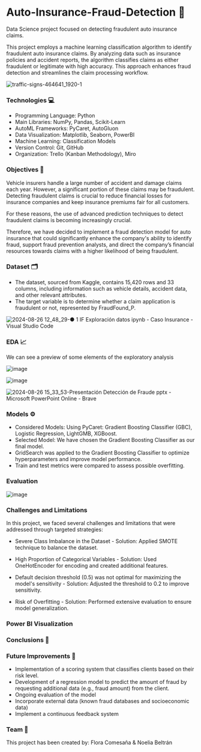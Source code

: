 # Auto-Insurance-Fraud-Detection 🚗
Data Science project focused on detecting fraudulent auto insurance claims.

This project employs a machine learning classification algorithm to identify fraudulent auto insurance claims. By analyzing data such as insurance policies and accident reports, the algorithm classifies claims as either fraudulent or legitimate with high accuracy. This approach enhances fraud detection and streamlines the claim processing workflow.

![traffic-signs-464641_1920-1](https://github.com/user-attachments/assets/2fcf7e1c-91a7-4661-97bf-344796aad03b)


### Technologies 💻
- Programming Language: Python
- Main Libraries: NumPy, Pandas, Scikit-Learn
- AutoML Frameworks: PyCaret, AutoGluon 
- Data Visualization: Matplotlib, Seaborn, PowerBI
- Machine Learning: Classification Models
- Version Control: Git, GitHub
- Organization: Trello (Kanban Methodology), Miro

### Objectives 🎯
Vehicle insurers handle a large number of accident and damage claims each year. However, a significant portion of these claims may be fraudulent. Detecting fraudulent claims is crucial to reduce financial losses for insurance companies and keep insurance premiums fair for all customers.

For these reasons, the use of advanced prediction techniques to detect fraudulent claims is becoming increasingly crucial.

Therefore, we have decided to implement a fraud detection model for auto insurance that could significantly enhance the company's ability to identify fraud, support fraud prevention analysts, and direct the company’s financial resources towards claims with a higher likelihood of being fraudulent.

### Dataset 🗂️
- The dataset, sourced from Kaggle, contains 15,420 rows and 33 columns, including information such as vehicle details, accident data, and other relevant attributes.
- The target variable is to determine whether a claim application is fraudulent or not, represented by FraudFound_P.
  
![2024-08-26 12_48_29-● 1 IF Exploración datos ipynb - Caso Insurance - Visual Studio Code](https://github.com/user-attachments/assets/22b6ff3e-3f5f-4dd7-83f5-8fdf4890f96c)

### EDA 📈
We can see a preview of some elements of the exploratory analysis


![image](https://github.com/user-attachments/assets/f5423ef5-77ff-43a5-9375-789b13eec6cf)

![image](https://github.com/user-attachments/assets/bef58645-fa71-42f7-8d71-c2368c96cb37)

![2024-08-26 15_33_53-Presentación Detección de Fraude pptx - Microsoft PowerPoint Online - Brave](https://github.com/user-attachments/assets/30905f66-683b-4c62-9500-d35e95dbe36a)



### Models ⚙️
- Considered Models: Using PyCaret: Gradient Boosting Classifier (GBC), Logistic Regression, LightGMB, XGBoost.
- Selected Model: We have chosen the Gradient Boosting Classifier as our final model. 
- GridSearch was applied to the Gradient Boosting Classifier to optimize hyperparameters and improve model performance.
- Train and test metrics were compared to assess possible overfitting.

### Evaluation
![image](https://github.com/user-attachments/assets/58bc5290-24dd-4ba1-a6e3-b001a844fba1)



### Challenges and Limitations
In this project, we faced several challenges and limitations that were addressed through targeted strategies:

- Severe Class Imbalance in the Dataset - Solution: Applied SMOTE technique to balance the dataset.

- High Proportion of Categorical Variables - Solution: Used OneHotEncoder for encoding and created additional features.

- Default decision threshold (0.5) was not optimal for maximizing the model's sensitivity - Solution: Adjusted the threshold to 0.2 to improve sensitivity.

- Risk of Overfitting - Solution: Performed extensive evaluation to ensure model generalization.

### Power BI Visualization

### Conclusions 📝

### Future Improvements 🔧
- Implementation of a scoring system that classifies clients based on their risk level.
- Development of a regression model to predict the amount of fraud by requesting additional data (e.g., fraud amount) from the client.
- Ongoing evaluation of the model
- Incorporate external data (known fraud databases and socioeconomic data)
- Implement a continuous feedback system
  
### Team 👥
This project has been created by: Flora Comesaña & Noelia Beltrán
